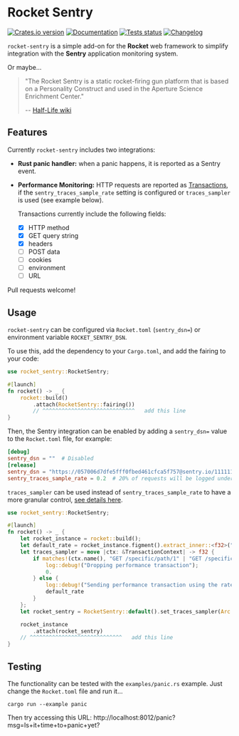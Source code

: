 Rocket Sentry
=============

[![Crates.io version](https://img.shields.io/crates/v/rocket-sentry.svg)](https://crates.io/crates/rocket-sentry)
[![Documentation](https://docs.rs/rocket-sentry/badge.svg)](https://docs.rs/rocket-sentry/)
[![Tests status](https://github.com/intgr/rocket-sentry/workflows/Tests/badge.svg?branch=master)](https://github.com/intgr/rocket-sentry/actions?query=workflow:Tests)
[![Changelog](https://img.shields.io/badge/Changelog-f15d30.svg)](https://github.com/intgr/rocket-sentry/blob/master/CHANGELOG.md)

`rocket-sentry` is a simple add-on for the **Rocket** web framework to simplify
integration with the **Sentry** application monitoring system.

Or maybe...

> "The Rocket Sentry is a static rocket-firing gun platform that is based on a
> Personality Construct and used in the Aperture Science Enrichment Center."
>
> -- [Half-Life wiki](https://half-life.fandom.com/wiki/Rocket_Sentry)

Features
--------

Currently `rocket-sentry` includes two integrations:

* **Rust panic handler:** when a panic happens, it is reported as a Sentry event.
* **Performance Monitoring:** HTTP requests are reported as [Transactions](https://docs.sentry.io/product/performance/transaction-summary/),
  if the `sentry_traces_sample_rate` setting is configured or `traces_sampler` is used (see example below).

  Transactions currently include the following fields:
  - [X] HTTP method
  - [X] GET query string
  - [X] headers
  - [ ] POST data
  - [ ] cookies
  - [ ] environment
  - [ ] URL

Pull requests welcome!

Usage
-----

`rocket-sentry` can be configured via `Rocket.toml` (`sentry_dsn=`) or
environment variable `ROCKET_SENTRY_DSN`.

To use this, add the dependency to your `Cargo.toml`, and add the fairing
to your code:

```rust
use rocket_sentry::RocketSentry;

#[launch]
fn rocket() -> _ {
    rocket::build()
        .attach(RocketSentry::fairing())
        // ^^^^^^^^^^^^^^^^^^^^^^^^^^^^^   add this line
}
```

Then, the Sentry integration can be enabled by adding a `sentry_dsn=` value to
the `Rocket.toml` file, for example:

```toml
[debug]
sentry_dsn = ""  # Disabled
[release]
sentry_dsn = "https://057006d7dfe5fff0fbed461cfca5f757@sentry.io/1111111"
sentry_traces_sample_rate = 0.2  # 20% of requests will be logged under the performance tab
```

`traces_sampler` can be used instead of `sentry_traces_sample_rate` to have a more granular control, [see details here](https://docs.sentry.io/platforms/rust/configuration/sampling/#configuring-the-transaction-sample-rate).
```rust
use rocket_sentry::RocketSentry;

#[launch]
fn rocket() -> _ {
    let rocket_instance = rocket::build();
    let default_rate = rocket_instance.figment().extract_inner::<f32>("sentry_traces_sample_rate").unwrap();
    let traces_sampler = move |ctx: &TransactionContext| -> f32 {
        if matches!(ctx.name(), "GET /specific/path/1" | "GET /specific/path/2") {
            log::debug!("Dropping performance transaction");
            0.
        } else {
            log::debug!("Sending performance transaction using the rate set in the config");
            default_rate
        }
    };
    let rocket_sentry = RocketSentry::default().set_traces_sampler(Arc::new(traces_sampler));

    rocket_instance
        .attach(rocket_sentry)
    // ^^^^^^^^^^^^^^^^^^^^^^^^^^^^^   add this line
}
```

Testing
-------

The functionality can be tested with the `examples/panic.rs` example. Just
change the `Rocket.toml` file and run it...

```shell script
cargo run --example panic
```

Then try accessing this URL:
http://localhost:8012/panic?msg=Is+it+time+to+panic+yet?
